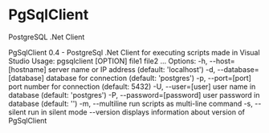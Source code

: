 PgSqlClient
===========

PostgreSQL .Net Client


PgSqlClient 0.4 - PostgreSql .Net Client for executing scripts made in Visual Studio
Usage: pgsqlclient [OPTION] file1 file2 ...
Options:
  -h, --host=[hostname]      server name or IP address (default: 'localhost')
  -d, --database=[database]  database for connection (default: 'postgres')
  -p, --port=[port]          port number for connection (default: 5432)
  -U, --user=[user]          user name in database (default: 'postgres')
  -P, --password=[password]  user password in database (default: '')
  -m, --multiline            run scripts as multi-line command
  -s, --silent               run in silent mode
  --version                  displays information about version of PgSqlClient
